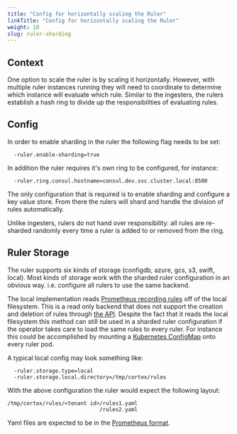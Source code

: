 ```yaml
---
title: "Config for horizontally scaling the Ruler"
linkTitle: "Config for horizontally scaling the Ruler"
weight: 10
slug: ruler-sharding
---
```


## Context

One option to scale the ruler is by scaling it horizontally. However, with multiple ruler instances running they will need to coordinate to determine which instance will evaluate which rule. Similar to the ingesters, the rulers establish a hash ring to divide up the responsibilities of evaluating rules.

## Config

In order to enable sharding in the ruler the following flag needs to be set:

```
  -ruler.enable-sharding=true
```

In addition the ruler requires it's own ring to be configured, for instance:

```
  -ruler.ring.consul.hostname=consul.dev.svc.cluster.local:8500
```

The only configuration that is required is to enable sharding and configure a key value store. From there the rulers will shard and handle the division of rules automatically.

Unlike ingesters, rulers do not hand over responsibility: all rules are re-sharded randomly every time a ruler is added to or removed from the ring.

## Ruler Storage

The ruler supports six kinds of storage (configdb, azure, gcs, s3, swift, local).  Most kinds of storage work with the sharded ruler configuration in an obvious way.  i.e. configure all rulers to use the same backend.

The local implementation reads [Prometheus recording rules](https://prometheus.io/docs/prometheus/latest/configuration/recording_rules/) off of the local filesystem.  This is a read only backend that does not support the creation and deletion of rules through [the API](https://cortexmetrics.io/docs/apis/#ruler).  Despite the fact that it reads the local filesystem this method can still be used in a sharded ruler configuration if the operator takes care to load the same rules to every ruler.  For instance this could be accomplished by mounting a [Kubernetes ConfigMap](https://kubernetes.io/docs/concepts/configuration/configmap/) onto every ruler pod.

A typical local config may look something like:
```
  -ruler.storage.type=local
  -ruler.storage.local.directory=/tmp/cortex/rules
```

With the above configuration the ruler would expect the following layout:
```
/tmp/cortex/rules/<tenant id>/rules1.yaml
                             /rules2.yaml
```
Yaml files are expected to be in the [Prometheus format](https://prometheus.io/docs/prometheus/latest/configuration/recording_rules/#recording-rules).

